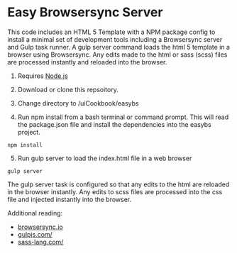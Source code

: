 # Easy Browsersync Server

This code includes an HTML 5 Template with a NPM package config to install a minimal set of development tools including a Browsersync server and Gulp task runner. A gulp server command loads the html 5 template in a browser using Browsersync. Any edits made to the html or sass (scss) files are processed instantly and reloaded into the browser.


1. Requires [Node.js](https://nodejs.org "Node.js")

2. Download or clone this repsoitory.

3. Change directory to /uiCookbook/easybs

4. Run npm install from a bash terminal or command prompt. This will read the package.json file and install the dependencies into the easybs project.

```
npm install
```

5. Run gulp server to load the index.html file in a web browser 

```
gulp server
```

The gulp server task is configured so that any edits to the html are reloaded in the browser instantly. Any edits to scss files are processed into the css file and injected instantly into the browser.

Additional reading:

- [browsersync.io](http://www.browsersync.io/ "browsersync.io")
- [gulpjs.com/](http://gulpjs.com/ "gulpjs.com/")
- [sass-lang.com/](http://sass-lang.com/ "sass-lang.com/")